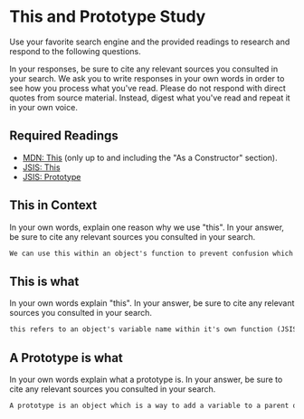 # This and Prototype Study

Use your favorite search engine and the provided readings to research and
respond to the following questions.

In your responses, be sure to cite any relevant sources you consulted in your
search. We ask you to write responses in your own words in order to see how you
process what you've read. Please do not respond with direct quotes from source
material. Instead, digest what you've read and repeat it in your own voice.

## Required Readings

-   [MDN: This](https://developer.mozilla.org/en-US/docs/Web/JavaScript/Reference/Operators/this)
(only up to and including the "As a Constructor" section).
-   [JSIS: This](http://javascriptissexy.com/understand-javascripts-this-with-clarity-and-master-it/)
-   [JSIS: Prototype](http://javascriptissexy.com/javascript-prototype-in-plain-detailed-language/)

## This in Context

In your own words, explain one reason why we use "this". In your answer, be
sure to cite any relevant sources you consulted in your search.

```md
We can use this within an object's function to prevent confusion which can happen when reusing the name of the object (JSIS).
```

## This is what

In your own words explain "this".  In your answer, be
sure to cite any relevant sources you consulted in your search.

```md
this refers to an object's variable name within it's own function (JSIS)
```

## A Prototype is what

In your own words explain what a prototype is.  In your answer, be
sure to cite any relevant sources you consulted in your search.

```md
A prototype is an object which is a way to add a variable to a parent object. This enables you to amend the prototype variable so that it affects all parent objects whereas normally you could amend each instance's internal variables one at a time which is not always appropriate (JSIS + husband)
```
